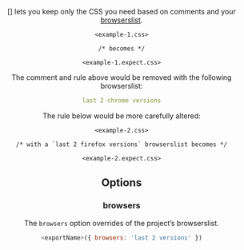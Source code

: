 <!-- Available Variables: -->
<!-- <humanReadableName> PostCSS Your Plugin -->
<!-- <exportName> postcssYourPlugin -->
<!-- <packageName> @csstools/postcss-your-plugin -->
<!-- <packageVersion> 1.0.0 -->
<!-- <packagePath> plugins/postcss-your-plugin -->
<!-- <cssdbId> your-feature -->
<!-- <specUrl> https://www.w3.org/TR/css-color-4/#funcdef-color -->
<!-- <example.css> file contents for examples/example.css -->
<!-- <header> -->
<!-- <usage> usage instructions -->
<!-- <envSupport> -->
<!-- <corsWarning> -->
<!-- <linkList> -->
<!-- <parallelBuildsNotice> -->
<!-- to generate : npm run docs -->

<header>

[<humanReadableName>] lets you keep only the CSS you need based on
comments and your [browserslist](https://github.com/browserslist/browserslist).


```pcss
<example-1.css>

/* becomes */

<example-1.expect.css>
```

The comment and rule above would be removed with the following browserslist:

```yml
last 2 chrome versions
```

The rule below would be more carefully altered:

```pcss
<example-2.css>

/* with a `last 2 firefox versions` browserslist becomes */

<example-2.expect.css>
```

<usage>

<envSupport>

## Options

### browsers

The `browsers` option overrides of the project’s browserslist.

```js
<exportName>({ browsers: 'last 2 versions' })
```

<linkList>
